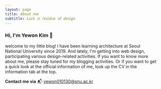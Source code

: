 ```yaml
---
layout: page
title: 𝘈𝘣𝘰𝘶𝘵 𝘮𝘦
subtitle: 𝘓𝘶𝘤𝘬 𝘪𝘴 𝘳𝘦𝘴𝘪𝘥𝘶𝘦 𝘰𝘧 𝘥𝘦𝘴𝘪𝘨𝘯
---
```


### Hi, I'm Yewon Kim 👋


welcome to my little blog! I have been learning architecture at Seoul National University since 2019. And lately, I'm getting into web design, participating various design-related activities. If you want to know more about me, please stay tuned for my blogging activities. Or if you want to get a quick look at the official information of me, look up the CV in the information tab at the top.


**Contact me via** 📬 yewon010130@snu.ac.kr
